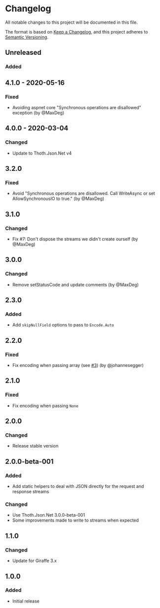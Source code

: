 # Changelog
All notable changes to this project will be documented in this file.

The format is based on [Keep a Changelog](https://keepachangelog.com/en/1.0.0/),
and this project adheres to [Semantic Versioning](https://semver.org/spec/v2.0.0.html).

## Unreleased

### Added

## 4.1.0 - 2020-05-16

### Fixed

* Avoiding aspnet core "Synchronous operations are disallowed" exception (by @MaxDeg)

## 4.0.0 - 2020-03-04

### Changed

* Update to Thoth.Json.Net v4

## 3.2.0

### Fixed

* Avoid "Synchronous operations are disallowed. Call WriteAsync or set AllowSynchronousIO to true." (by @MaxDeg)

## 3.1.0

### Changed

* Fix #7: Don't dispose the streams we didn't create ourself (by @MaxDeg)

## 3.0.0

### Changed

* Remove setStatusCode and update comments (by @MaxDeg)

## 2.3.0

### Added

* Add `skipNullField` options to pass to `Encode.Auto`

## 2.2.0

### Fixed

* Fix encoding when passing array (see [#3](https://github.com/thoth-org/Thoth.Json.Giraffe/pull/3)) (by @johannesegger)

## 2.1.0

### Fixed

* Fix encoding when passing `None`

## 2.0.0

### Changed

* Release stable version

## 2.0.0-beta-001

### Added

* Add static helpers to deal with JSON directly for the request and response streams

### Changed

* Use Thoth.Json.Net 3.0.0-beta-001
* Some improvements made to write to streams when expected

## 1.1.0

### Changed

* Update for Giraffe 3.x

## 1.0.0

### Added

* Initial release
